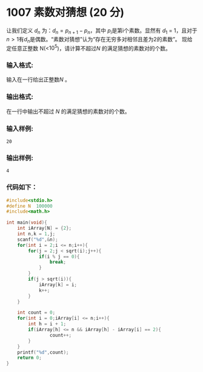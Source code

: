 # 1007 素数对猜想 (20 分)
让我们定义 $d_{n​​}$ 为：$d_{​n}​​ = p_{​n+1}​​ − p_{​n}$​​，其中 $p​_{i}$​​ 是第i个素数。显然有 $d_{1}$ ​​= 1，且对于$n > 1$有$d_{n}$​​ 是偶数。“素数对猜想”认为“存在无穷多对相邻且差为2的素数”。
现给定任意正整数 N(<$10^5$ ​​)，请计算不超过$N$ 的满足猜想的素数对的个数。
### 输入格式:
输入在一行给出正整数$N$ 。
### 输出格式:
在一行中输出不超过 $N$ 的满足猜想的素数对的个数。
### 输入样例:
```
20
```
### 输出样例:
```
4
```
### 代码如下：
```c
#include<stdio.h> 
#define N  100000
#include<math.h>

int main(void){
    int iArray[N] = {2};
    int n,k = 1,j;
    scanf("%d",&n);
    for(int i = 2;i <= n;i++){
        for(j = 2;j < sqrt(i);j++){
            if(i % j == 0){
                break;
            }
        }
        if(j > sqrt(i)){
            iArray[k] = i;
            k++;
        }
    }

    int count = 0;
    for(int i = 0;iArray[i] <= n;i++){
        int h = i + 1;
        if(iArray[h] <= n && iArray[h] - iArray[i] == 2){
                count++;
        }
    }
    printf("%d",count);
    return 0;
}
```